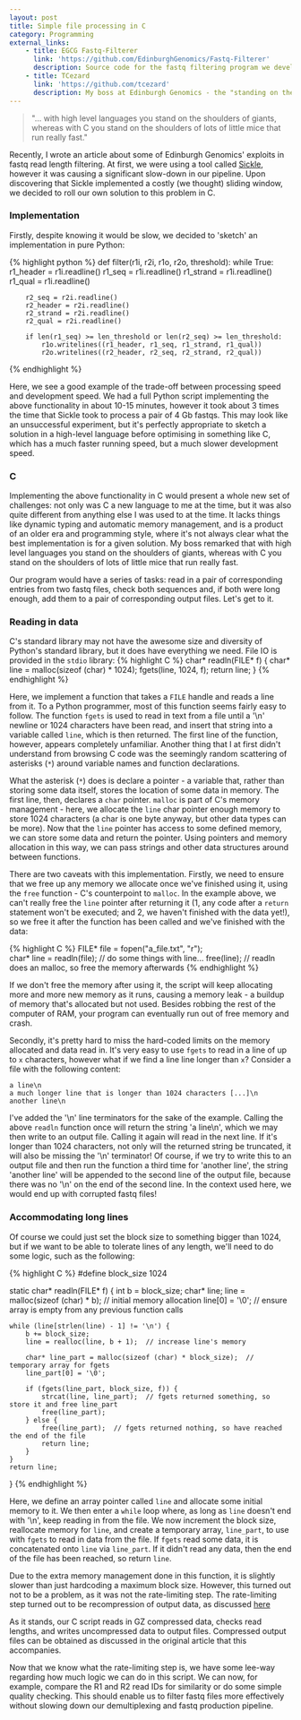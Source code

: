 ```yaml
---
layout: post
title: Simple file processing in C
category: Programming
external_links:
    - title: EGCG Fastq-Filterer
      link: 'https://github.com/EdinburghGenomics/Fastq-Filterer'
      description: Source code for the fastq filtering program we developed.
    - title: TCezard
      link: 'https://github.com/tcezard'
      description: My boss at Edinburgh Genomics - the "standing on the shoulders of mice" quote is his.
---
```


> "... with high level languages you stand on the shoulders of giants, whereas with C you stand on the shoulders of lots of little mice that run really fast."


Recently, I wrote an article about some of Edinburgh Genomics' exploits in fastq read length filtering. At first, we were using a tool called [Sickle](https://github.com/najoshi/sickle), however it was causing a significant slow-down in our pipeline. Upon discovering that Sickle implemented a costly (we thought) sliding window, we decided to roll our own solution to this problem in C.

### Implementation
Firstly, despite knowing it would be slow, we decided to 'sketch' an implementation in pure Python:

{% highlight python %}
def filter(r1i, r2i, r1o, r2o, threshold):
    while True:
        r1_header = r1i.readline()
        r1_seq = r1i.readline()
        r1_strand = r1i.readline()
        r1_qual = r1i.readline()

        r2_seq = r2i.readline()
        r2_header = r2i.readline()
        r2_strand = r2i.readline()
        r2_qual = r2i.readline()

        if len(r1_seq) >= len_threshold or len(r2_seq) >= len_threshold:
            r1o.writelines((r1_header, r1_seq, r1_strand, r1_qual))
            r2o.writelines((r2_header, r2_seq, r2_strand, r2_qual))
{% endhighlight %}

Here, we see a good example of the trade-off between processing speed and development speed. We had a full Python script implementing the above functionality in about 10-15 minutes, however it took about 3 times the time that Sickle took to process a pair of 4 Gb fastqs. This may look like an unsuccessful experiment, but it's perfectly appropriate to sketch a solution in a high-level language before optimising in something like C, which has a much faster running speed, but a much slower development speed.


### C
Implementing the above functionality in C would present a whole new set of challenges: not only was C a new language to me at the time, but it was also quite different from anything else I was used to at the time. It lacks things like dynamic typing and automatic memory management, and is a product of an older era and programming style, where it's not always clear what the best implementation is for a given solution. My boss remarked that with high level languages you stand on the shoulders of giants, whereas with C you stand on the shoulders of lots of little mice that run really fast.

Our program would have a series of tasks: read in a pair of corresponding entries from two fastq files, check both sequences and, if both were long enough, add them to a pair of corresponding output files. Let's get to it.


### Reading in data
C's standard library may not have the awesome size and diversity of Python's standard library, but it does have everything we need. File IO is provided in the `stdio` library:
{% highlight C %}
char* readln(FILE* f) {
    char* line = malloc(sizeof (char) * 1024);
    fgets(line, 1024, f);
    return line;
}
{% endhighlight %}

Here, we implement a function that takes a `FILE` handle and reads a line from it. To a Python programmer, most of this function seems fairly easy to follow. The function `fgets` is used to read in text from a file until a '\n' newline or 1024 characters have been read, and insert that string into a variable called `line`, which is then returned. The first line of the function, however, appears completely unfamiliar. Another thing that I at first didn't understand from browsing C code was the seemingly random scattering of asterisks (`*`) around variable names and function declarations.

What the asterisk (`*`) does is declare a pointer - a variable that, rather than storing some data itself, stores the location of some data in memory. The first line, then, declares a `char` pointer. `malloc` is part of C's memory management - here, we allocate the `line` char pointer enough memory to store 1024 characters (a char is one byte anyway, but other data types can be more). Now that the `line` pointer has access to some defined memory, we can store some data and return the pointer. Using pointers and memory allocation in this way, we can pass strings and other data structures around between functions.

There are two caveats with this implementation. Firstly, we need to ensure that we free up any memory we allocate once we've finished using it, using the `free` function - C's counterpoint to `malloc`. In the example above, we can't really free the `line` pointer after returning it (1, any code after a `return` statement won't be executed; and 2, we haven't finished with the data yet!), so we free it after the function has been called and we've finished with the data:

{% highlight C %}
FILE* file = fopen("a_file.txt", "r");    
char* line = readln(file);
// do some things with line...
free(line);  // readln does an malloc, so free the memory afterwards
{% endhighlight %}

If we don't free the memory after using it, the script will keep allocating more and more new memory as it runs, causing a memory leak - a buildup of memory that's allocated but not used. Besides robbing the rest of the computer of RAM, your program can eventually run out of free memory and crash.

Secondly, it's pretty hard to miss the hard-coded limits on the memory allocated and data read in.
It's very easy to use `fgets` to read in a line of up to `x` characters, however what if we find a line line longer than `x`? Consider a file with the following content:

    a line\n
    a much longer line that is longer than 1024 characters [...]\n
    another line\n

I've added the '\n' line terminators for the sake of the example. Calling the above `readln` function once will return the string 'a line\n', which we may then write to an output file. Calling it again will read in the next line. If it's longer than 1024 characters, not only will the returned string be truncated, it will also be missing the '\n' terminator! Of course, if we try to write this to an output file and then run the function a third time for 'another line', the string 'another line' will be appended to the second line of the output file, because there was no '\n' on the end of the second line. In the context used here, we would end up with corrupted fastq files!

### Accommodating long lines
Of course we could just set the block size to something bigger than 1024, but if we want to be able to tolerate lines of any length, we'll need to do some logic, such as the following:

{% highlight C %}
#define block_size 1024

static char* readln(FILE* f) {
    int b = block_size;
    char* line;
    line = malloc(sizeof (char) * b);  // initial memory allocation
    line[0] = '\0';  // ensure array is empty from any previous function calls

    while (line[strlen(line) - 1] != '\n') {
        b += block_size;
        line = realloc(line, b + 1);  // increase line's memory

        char* line_part = malloc(sizeof (char) * block_size);  // temporary array for fgets
        line_part[0] = '\0';

        if (fgets(line_part, block_size, f)) {
            strcat(line, line_part);  // fgets returned something, so store it and free line_part
            free(line_part);
        } else {
            free(line_part);  // fgets returned nothing, so have reached the end of the file
            return line;
        }
    }
    return line;
}
{% endhighlight %}

Here, we define an array pointer called `line` and allocate some initial memory to it. We then enter a `while` loop where, as long as `line` doesn't end with '\n', keep reading in from the file. We now increment the block size, reallocate memory for `line`, and create a temporary array, `line_part`, to use with `fgets` to read in data from the file. If `fgets` read some data, it is concatenated onto `line` via `line_part`. If it didn't read any data, then the end of the file has been reached, so return `line`.

Due to the extra memory management done in this function, it is slightly slower than just hardcoding a maximum block size. However, this turned out not to be a problem, as it was not the rate-limiting step. The rate-limiting step turned out to be recompression of output data, as discussed [here](/biology/2016/10/14/filtering_fastq_reads.html)

As it stands, our C script reads in GZ compressed data, checks read lengths, and writes uncompressed data to output files. Compressed output files can be obtained as discussed in the original article that this accompanies.

Now that we know what the rate-limiting step is, we have some lee-way regarding how much logic we can do in this script. We can now, for example, compare the R1 and R2 read IDs for similarity or do some simple quality checking. This should enable us to filter fastq files more effectively without slowing down our demultiplexing and fastq production pipeline.

